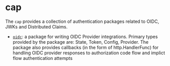 # cap

The `cap` provides a collection of authentication packages related to OIDC, JWKs and Distributed Claims.

* [`oidc`](./oidc): a package for writing OIDC Provider integrations. Primary types provided by the package are: State, Token, Config, Provider. The package also provides callbacks (in the form of http.HandlerFunc) for handling OIDC provider responses to authorization code flow and implict flow authentication attempts 
